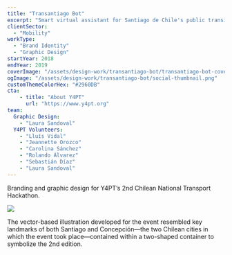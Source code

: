```yaml
---
title: "Transantiago Bot"
excerpt: "Smart virtual assistant for Santiago de Chile's public transit buses network."
clientSector:
  - "Mobility"
workType:
  - "Brand Identity"
  - "Graphic Design"
startYear: 2018
endYear: 2019
coverImage: "/assets/design-work/transantiago-bot/transantiago-bot-cover.png"
ogImage: "/assets/design-work/transantiago-bot/social-thumbnail.png"
customThemeColorHex: "#2960DB"
cta:
    - title: "About Y4PT"
      url: "https://www.y4pt.org"
team:
  Graphic Design:
    - "Laura Sandoval"
  Y4PT Volunteers:
    - "Lluís Vidal"
    - "Jeannette Orozco"
    - "Carolina Sánchez"
    - "Rolando Álvarez"
    - "Sebastián Díaz"
    - "Laura Sandoval"
---
```


Branding and graphic design for Y4PT’s 2nd Chilean National Transport Hackathon.

![](/assets/design-work/y4pt/y4pt-2nd-national-transport-hackathon-chile-2017-sketch.png)

The vector-based illustration developed for the event resembled key landmarks of both Santiago and Concepción—the two Chilean cities in which the event took place—contained within a two-shaped container to symbolize the 2nd edition.